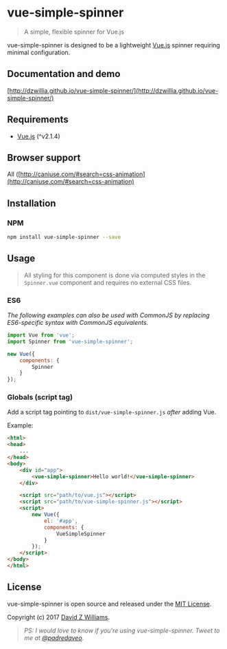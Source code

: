 # vue-simple-spinner
> A simple, flexible spinner for Vue.js

vue-simple-spinner is designed to be a lightweight [Vue.js](http://vuejs.org) spinner requiring minimal configuration.

## Documentation and demo
[http://dzwillia.github.io/vue-simple-spinner/](http://dzwillia.github.io/vue-simple-spinner/)

## Requirements
* [Vue.js](http://vuejs.org/) (^v2.1.4)

## Browser support
All ([http://caniuse.com/#search=css-animation](http://caniuse.com/#search=css-animation)

## Installation

### NPM

```bash
npm install vue-simple-spinner --save
```

## Usage
> All styling for this component is done via computed styles in the `Spinner.vue` component and requires no external CSS files.

### ES6

*The following examples can also be used with CommonJS by replacing ES6-specific syntax with CommonJS equivalents.*

```js
import Vue from 'vue';
import Spinner from 'vue-simple-spinner';

new Vue({
    components: {
        Spinner
    }
});
```

### Globals (script tag)

Add a script tag pointing to `dist/vue-simple-spinner.js` *after* adding Vue.

Example:

```html
<html>
<head>
    ...
</head>
<body>
    <div id="app">
        <vue-simple-spinner>Hello world!</vue-simple-spinner>
    </div>

    <script src="path/to/vue.js"></script>
    <script src="path/to/vue-simple-spinner.js"></script>
    <script>
        new Vue({
            el: '#app',
            components: {
                VueSimpleSpinner
            }
        });
    </script>
</body>
</html>
```

## License
vue-simple-spinner is open source and released under the [MIT License](LICENSE).

Copyright (c) 2017 [David Z Williams](https://twitter.com/padredaveo).

> *PS: I would love to know if you're using vue-simple-spinner. Tweet to me at [@padredaveo](https://twitter.com/padredaveo)*.


